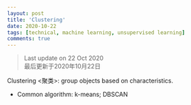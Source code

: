 ```yaml
---
layout: post
title: 'Clustering'
date: 2020-10-22
tags: [technical, machine learning, unsupervised learning]
comments: true
---
```

> Last update on 22 Oct 2020 <br> 最后更新于2020年10月22日

Clustering <聚类>: group objects based on characteristics. 
   - Common algorithm: k-means; DBSCAN
